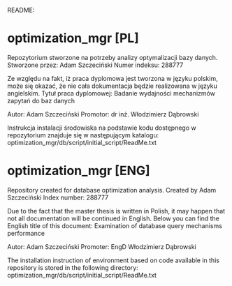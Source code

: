 README:
# optimization_mgr [PL]
Repozytorium stworzone na potrzeby analizy optymalizacji bazy danych.
Stworzone przez: Adam Szczeciński
Numer indeksu: 288777

Ze względu na fakt, iż praca dyplomowa jest tworzona w języku polskim, może się okazać, że nie cała dokumentacja będzie realizowana w języku angielskim.
Tytuł praca dyplomowej:
Badanie wydajności mechanizmów zapytań do baz danych

Autor: Adam Szczeciński
Promotor: dr inż. Włodzimierz Dąbrowski

Instrukcja instalacji środowiska na podstawie kodu dostępnego w repozytorium znajduje się w następującym katalogu:
optimization_mgr/db/script/initial_script/ReadMe.txt

# optimization_mgr [ENG]
Repository created for database optimization analysis.
Created by Adam Szczeciński
Index number: 288777

Due to the fact that the master thesis is written in Polish, it may happen that not all documentation will be continued in English. 
Below you can find the English title of this document:
Examination of database query mechanisms performance

Autor: Adam Szczeciński
Promoter: EngD Włodzimierz Dąbrowski

The installation instruction of environment based on code available in this repository is stored in the following directory:
optimization_mgr/db/script/initial_script/ReadMe.txt
